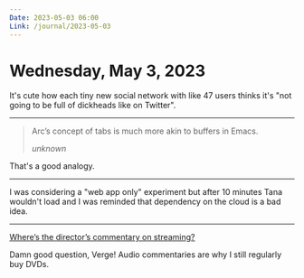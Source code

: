 ```yaml
---
Date: 2023-05-03 06:00
Link: /journal/2023-05-03
---
```


# Wednesday, May 3, 2023

It's cute how each tiny new social network with like 47 users thinks it's "not going to be full of dickheads like on Twitter".

---

> Arc’s concept of tabs is much more akin to buffers in Emacs.
> 
> <cite>unknown</cite>

That's a good analogy.

---

I was considering a "web app only" experiment but after 10 minutes Tana wouldn't load and I was reminded that dependency on the cloud is a bad idea.

---

[Where’s the director’s commentary on streaming?](https://www.theverge.com/23709897/directors-commentary-streaming-netflix-mike-flanagan-podcasts-vergecast)

Damn good question, Verge! Audio commentaries are why I still regularly buy DVDs.
